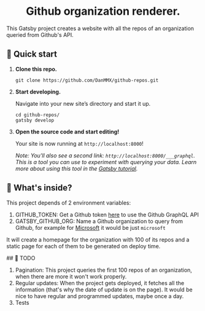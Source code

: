 <h1 align="center">
  Github organization renderer.
</h1>

This Gatsby project creates a website with all the repos of an organization queried from Github's API.

## 🚀 Quick start

1.  **Clone this repo.**

    ```shell
    git clone https://github.com/DanMMX/github-repos.git
    ```

1.  **Start developing.**

    Navigate into your new site’s directory and start it up.

    ```shell
    cd github-repos/
    gatsby develop
    ```

1.  **Open the source code and start editing!**

    Your site is now running at `http://localhost:8000`!

    _Note: You'll also see a second link: _`http://localhost:8000/___graphql`_. This is a tool you can use to experiment with querying your data. Learn more about using this tool in the [Gatsby tutorial](https://www.gatsbyjs.org/tutorial/part-five/#introducing-graphiql)._

## 🧐 What's inside?

This project depends of 2 environment variables:

1. GITHUB_TOKEN: Get a Github token [here](https://github.com/settings/tokens/new) to use the Github GraphQL API
1. GATSBY_GITHUB_ORG: Name a Github organization to query from Github, for example for [Microsoft](https://github.com/microsoft/) it would be just `microsoft`

It will create a homepage for the organization with 100 of its repos and a static page for each of them to be generated on deploy time.

## 📝 TODO

1. Pagination: This project queries the first 100 repos of an organization, when there are more it won't work properly.
1. Regular updates: When the project gets deployed, it fetches all the information (that's why the date of update is on the page). It would be nice to have regular and programmed updates, maybe once a day.
1. Tests